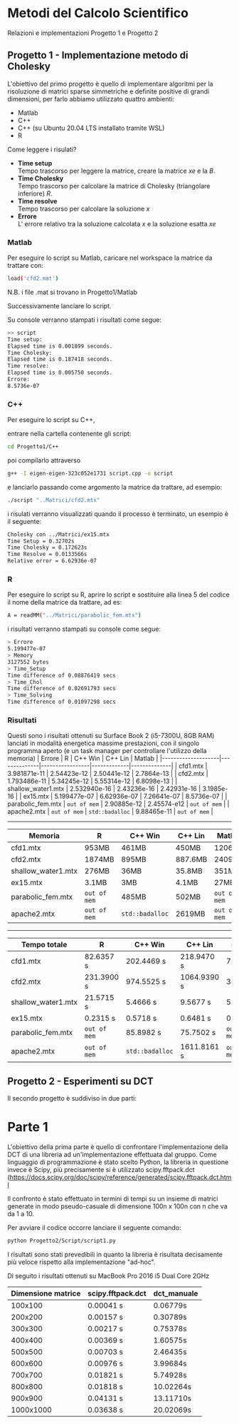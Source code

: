 # Metodi del Calcolo Scientifico

Relazioni e implementazioni Progetto 1 e Progetto 2

## Progetto 1 - Implementazione metodo di Cholesky

L'obiettivo del primo progetto è quello di implementare algoritmi per la risoluzione di matrici sparse simmetriche e definite positive di grandi dimensioni, per farlo abbiamo utilizzato quattro ambienti:

* Matlab
* C++
* C++ (su Ubuntu 20.04 LTS installato tramite WSL)
* R

Come leggere i risulati?

* **Time setup**  
Tempo trascorso per leggere la matrice, creare la matrice _xe_ e la _B_.
* **Time Cholesky**   
Tempo trascorso per calcolare la matrice di Cholesky (triangolare inferiore) _R_.
* **Time resolve**  
Tempo trascorso per calcolare la soluzione _x_
* **Errore**  
L' errore relativo tra la soluzione calcolata _x_ e la soluzione esatta _xe_

### Matlab

Per eseguire lo script su Matlab, caricare nel workspace la matrice da trattare con:

```bash
load('cfd2.mat')
```

N.B. i file .mat si trovano in Progetto1/Matlab

Successivamente lanciare lo script.

Su console verranno stampati i risultati come segue:

```bash
>> script
Time setup:
Elapsed time is 0.001899 seconds.
Time Cholesky:
Elapsed time is 0.187418 seconds.
Time resolve:
Elapsed time is 0.005750 seconds.
Errore: 
8.5736e-07
```

### C++ 

Per eseguire lo script su C++, 

entrare nella cartella contenente gli script:

```bash
cd Progetto1/C++
```
poi compilarlo attraverso
```bash
g++ -I eigen-eigen-323c052e1731 script.cpp -o script
```

e lanciarlo passando come argomento la matrice da trattare, ad esempio:

```bash
./script "..Matrici/cfd2.mtx"
```

i risulati verranno visualizzati quando il processo è terminato, un esempio è il seguente: 

```bash
Cholesky con ../Matrici/ex15.mtx
Time Setup = 0.32702s
Time Cholesky = 0.172623s
Time Resolve = 0.0133566s
Relative error = 6.62936e-07
```

### R

Per eseguire lo script su R, aprire lo script e sostituire alla linea 5 del codice il nome della matrice da trattare, ad es:

```bash
A = readMM("../Matrici/parabolic_fem.mtx")
```

i risultati verranno stampati su console come segue:

```bash
> Errore
5.199477e-07
> Memory
3127552 bytes
> Time_Setup
Time difference of 0.08876419 secs
> Time_Chol
Time difference of 0.02691793 secs
> Time_Solving
Time difference of 0.01097298 secs
```

### Risultati

Questi sono i risultati ottenuti su Surface Book 2 (i5-7300U, 8GB RAM) lanciati in modalità energetica massime prestazioni, con il singolo programma aperto (e un task manager per controllare l'utilizzo della memoria)
| Errore             | R            | C++ Win         | C++ Lin     | Matlab       |
|--------------------|--------------|-----------------|-------------|--------------|
| cfd1.mtx           | 3.981871e-11 | 2.54423e-12     | 2.50441e-12 | 2.7864e-13   |
| cfd2.mtx           | 1.793486e-11 | 5.34245e-12     | 5.55314e-12 | 6.8098e-13   |
| shallow_water1.mtx | 2.532940e-16 | 2.43236e-16     | 2.42931e-16 | 3.1985e-16   |
| ex15.mtx           | 5.199477e-07 | 6.62936e-07     | 7.26641e-07 | 8.5736e-07   |
| parabolic_fem.mtx  | `out of mem` | 2.90885e-12     | 2.45574-e12 | `out of mem` |
| apache2.mtx        | `out of mem` | `std::badalloc` | 9.88465e-11 | `out of mem` |

---

| Memoria            | R            | C++ Win         | C++ Lin | Matlab       |
|--------------------|--------------|-----------------|---------|--------------|
| cfd1.mtx           | 953MB        | 461MB           | 450MB   | 1206MB       |
| cfd2.mtx           | 1874MB       | 895MB           | 887.6MB | 2409MB       |
| shallow_water1.mtx | 276MB        | 36MB            | 35.8MB  | 351MB        |
| ex15.mtx           | 3.1MB        | 3MB             | 4.1MB   | 27MB         |
| parabolic_fem.mtx  | `out of mem` | 485MB           | 502MB   | `out of mem` |
| apache2.mtx        | `out of mem` | `std::badalloc` | 2619MB  | `out of mem` |

---

| Tempo totale       | R            | C++ Win         | C++ Lin     | Matlab       |
|--------------------|--------------|-----------------|-------------|--------------|
| cfd1.mtx           | 82.6357 s    | 202.4469 s      | 218.9470 s  | 7.6486 s     |
| cfd2.mtx           | 231.3900 s   | 974.5525 s      | 1064.9390 s | 34.4108s     |
| shallow_water1.mtx | 21.5715 s    | 5.4666 s        | 9.5677 s    | 5.2170 s     |
| ex15.mtx           | 0.2315 s     | 0.5718 s        | 0.6481 s    | 0.1943 s     |
| parabolic_fem.mtx  | `out of mem` | 85.8982 s       | 75.7502 s   | `out of mem` |
| apache2.mtx        | `out of mem` | `std::badalloc` | 1611.8161 s | `out of mem` |


## Progetto 2 - Esperimenti su DCT

Il secondo progetto è suddiviso in due parti:

# Parte 1
L'obiettivo della prima parte è quello di confrontare l'implementazione della DCT di una libreria ad un'implementazione effettuata dal gruppo.
Come linguaggio di programmazione è stato scelto Python, la libreria in questione invece è Scipy, più precisamente si è utilizzato scipy.fftpack.dct (https://docs.scipy.org/doc/scipy/reference/generated/scipy.fftpack.dct.html

Il confronto è stato effettuato in termini di tempi su un insieme di matrici generate in modo pseudo-casuale di dimensione 100n x 100n con n che va da 1 a 10.

Per avviare il codice occorre lanciare il seguente comando:

```bash
python Progetto2/Script/script1.py
```

I risultati sono stati prevedibili in quanto la libreria è risultata decisamente più veloce rispetto alla implementazione "ad-hoc".

Di seguito i risultati ottenuti su MacBook Pro 2016 i5 Dual Core 2GHz 

| Dimensione matrice  | scipy.fftpack.dct  | dct_manuale |
|---------------------|--------------------|-------------|
| 100x100             | 0.00041 s          | 0.06779s    |
| 200x200             | 0.00157 s          | 0.30789s    |
| 300x300             | 0.00217 s          | 0.75378s    |
| 400x400             | 0.00369 s          | 1.60575s    |
| 500x500             | 0.00703 s          | 2.46435s    |
| 600x600             | 0.00976 s          | 3.99684s    |
| 700x700             | 0.01821 s          | 5.74928s    |
| 800x800             | 0.01818 s          | 10.02264s   |
| 900x900             | 0.04131 s          | 13.11710s   |
| 1000x1000           | 0.03638 s          | 20.02069s   |



